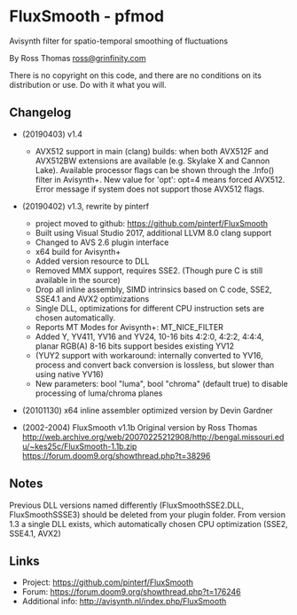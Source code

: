 # FluxSmooth - pfmod
Avisynth filter for spatio-temporal smoothing of fluctuations

By Ross Thomas <ross@grinfinity.com>

There is no copyright on this code, and there are no conditions
on its distribution or use. Do with it what you will.

## Changelog
- (20190403) v1.4
  - AVX512 support in main (clang) builds: 
    when both AVX512F and AVX512BW extensions are available (e.g. Skylake X and Cannon Lake).
    Available processor flags can be shown through the .Info() filter in Avisynth+.
    New value for 'opt': opt=4 means forced AVX512. Error message if system does not support those AVX512 flags.

- (20190402) v1.3, rewrite by pinterf
  - project moved to github: https://github.com/pinterf/FluxSmooth
  - Built using Visual Studio 2017, additional LLVM 8.0 clang support
  - Changed to AVS 2.6 plugin interface
  - x64 build for Avisynth+
  - Added version resource to DLL
  - Removed MMX support, requires SSE2. (Though pure C is still available in the source)
  - Drop all inline assembly, SIMD intrinsics based on C code, SSE2, SSE4.1 and AVX2 optimizations
  - Single DLL, optimizations for different CPU instruction sets are chosen automatically.
  - Reports MT Modes for Avisynth+: MT_NICE_FILTER
  - Added Y, YV411, YV16 and YV24, 10-16 bits 4:2:0, 4:2:2, 4:4:4, planar RGB(A) 8-16 bits support besides existing YV12
  - (YUY2 support with workaround: internally converted to YV16, process and convert back 
    conversion is lossless, but slower than using native YV16)
  - New parameters: bool "luma", bool "chroma" (default true) to disable processing of luma/chroma planes
- (20101130) x64 inline assembler optimized version by Devin Gardner
- (2002-2004) FluxSmooth v1.1b 
  Original version by Ross Thomas
  http://web.archive.org/web/20070225212908/http://bengal.missouri.edu/~kes25c/FluxSmooth-1.1b.zip
  https://forum.doom9.org/showthread.php?t=38296

## Notes
Previous DLL versions named differently (FluxSmoothSSE2.DLL, FluxSmoothSSSE3) should be deleted from your plugin folder.
From version 1.3 a single DLL exists, which automatically chosen CPU optimization (SSE2, SSE4.1, AVX2)

## Links
- Project: https://github.com/pinterf/FluxSmooth
- Forum: https://forum.doom9.org/showthread.php?t=176246
- Additional info: http://avisynth.nl/index.php/FluxSmooth